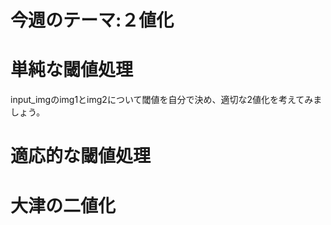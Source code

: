 # 今週のテーマ:２値化

# 単純な閾値処理
input_imgのimg1とimg2について閾値を自分で決め、適切な2値化を考えてみましょう。<br>

# 適応的な閾値処理 

# 大津の二値化
